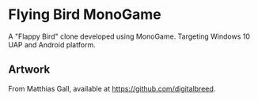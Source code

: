 # Flying Bird MonoGame
A "Flappy Bird" clone developed using MonoGame. Targeting Windows 10 UAP and Android platform.

Artwork
-------
From Matthias Gall, available at https://github.com/digitalbreed.
